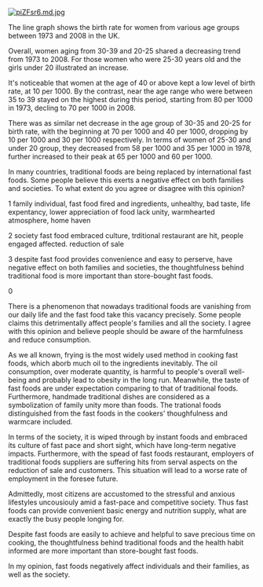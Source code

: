 [![piZFsr6.md.jpg](https://z1.ax1x.com/2023/10/26/piZFsr6.md.jpg)](https://imgse.com/i/piZFsr6)



The line graph shows the birth rate for women from various age groups between 1973 and 2008 in the UK.

Overall, women aging from 30-39 and 20-25 shared a decreasing trend from 1973 to 2008. For those women who were 25-30 years old and the girls under 20 illustrated an increase.

It's noticeable that women at the age of 40 or above kept a low level of birth rate, at 10 per 1000. By the contrast, near the age range who were between 35 to 39 stayed on the highest during this period, starting from 80 per 1000 in 1973, decling to  70 per 1000 in 2008.

There was as similar net decrease in the age group of 30-35 and 20-25 for birth rate, with the beginning at 70 per 1000 and 40 per 1000, dropping by 10 per 1000 and 30 per 1000 respectively. In terms of women of 25-30 and under 20 group, they decreased from 58 per 1000 and 35 per 1000 in 1978, further increased to their peak at 65 per 1000 and 60 per 1000.





In many countries, traditional foods are being replaced by international fast foods. Some people believe this exerts a negative effect on both families and societies. To what extent do you agree or disagree with this opinion?



1 family
individual, fast food fired and ingredients, unhealthy, bad taste, life expentancy, lower appreciation of food
lack unity, warmhearted atmosphere, home haven


2 society
fast food embraced culture, trditional restaurant are hit, people engaged affected. reduction of sale

3 despite fast food provides convenience and easy to perserve, have negative effect on both families and societies, the thoughtfulness behind traditional food is more important than store-bought fast foods.

0



There is a phenomenon that nowadays traditional foods are vanishing from our daily life and the fast food take this vacancy precisely. Some people claims this detrimentally affect people's families and all the society. I agree with this opinion and believe people should be aware of the harmfulness and reduce consumption.

As we all known, frying is the most widely used method in cooking fast foods, which aborb much oil to the ingredients inevitably. The oil consumption, over moderate quantity, is harmful to people's overall well-being and probably lead to obesity in the long run. Meanwhile, the taste of fast foods are under expectation comparing to that of traditional foods. Furthermore, handmade traditional dishes are considered as a symbolization of family unity more than foods. The trational foods distinguished from the fast foods in the cookers' thoughfulness and warmcare included.

In terms of the society, it is wiped through by instant foods and embraced its culture of fast pace and short sight, which have long-term negative impacts. Furthermore, with the spead of fast foods restaurant, employers of traditional foods suppliers are suffering hits from serval aspects on the reduction of sale and customers. This situation will lead to a worse rate of employment in the foresee future.

Admittedly, most citizens are accustomed to the stressful and anxious lifestyles uncousiouly amid a fast-pace and competitive society. Thus fast foods can provide convenient basic energy and nutrition supply, what are exactly the busy people longing for.

Despite fast foods are easily to achieve and helpful to save precious time on cooking, the thoughtfulness behind traditional foods and the health habit informed are more important than store-bought fast foods.

In my opinion, fast foods negatively affect individuals and their families, as well as the society.


